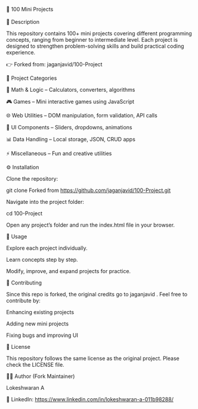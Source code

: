 🎯 100 Mini Projects <br><br>
📖 Description

This repository contains 100+ mini projects covering different programming concepts, ranging from beginner to intermediate level. Each project is designed to strengthen problem-solving skills and build practical coding experience.

👉 Forked from: jaganjavid/100-Project

📂 Project Categories

🧮 Math & Logic – Calculators, converters, algorithms

🎮 Games – Mini interactive games using JavaScript

🌐 Web Utilities – DOM manipulation, form validation, API calls

🎨 UI Components – Sliders, dropdowns, animations

📊 Data Handling – Local storage, JSON, CRUD apps

⚡ Miscellaneous – Fun and creative utilities

⚙️ Installation

Clone the repository:

git clone Forked from https://github.com/jaganjavid/100-Project.git


Navigate into the project folder:

cd 100-Project


Open any project’s folder and run the index.html file in your browser.

🚀 Usage

Explore each project individually.

Learn concepts step by step.

Modify, improve, and expand projects for practice.

🤝 Contributing

Since this repo is forked, the original credits go to jaganjavid
.
Feel free to contribute by:

Enhancing existing projects

Adding new mini projects

Fixing bugs and improving UI

📜 License

This repository follows the same license as the original project. Please check the LICENSE file.

👨‍💻 Author (Fork Maintainer)

Lokeshwaran A

💼 LinkedIn: https://www.linkedin.com/in/lokeshwaran-a-011b98288/

